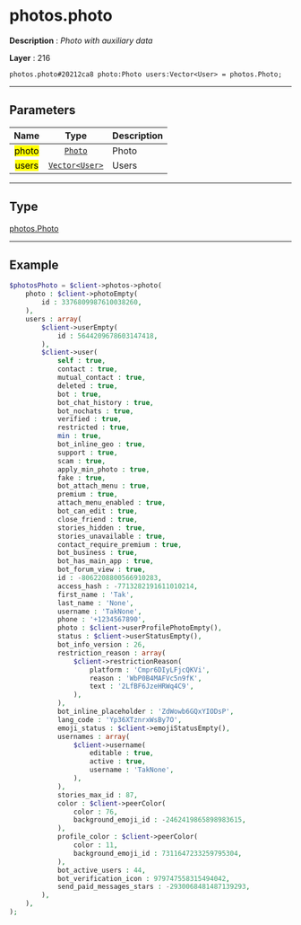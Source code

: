 # photos.photo

**Description** : *Photo with auxiliary data*

**Layer** : 216

```tl
photos.photo#20212ca8 photo:Photo users:Vector<User> = photos.Photo;
```

---

## Parameters

| Name | Type | Description |
| :---: | :---: | :--- |
| <mark>photo</mark> | [`Photo`](type/Photo) | Photo |
| <mark>users</mark> | [`Vector<User>`](type/User) | Users |

---

## Type

[photos.Photo](type/photos.Photo)

---

## Example

```php
$photosPhoto = $client->photos->photo(
	photo : $client->photoEmpty(
		id : 3376809987610038260,
	),
	users : array(
		$client->userEmpty(
			id : 5644209678603147418,
		),
		$client->user(
			self : true,
			contact : true,
			mutual_contact : true,
			deleted : true,
			bot : true,
			bot_chat_history : true,
			bot_nochats : true,
			verified : true,
			restricted : true,
			min : true,
			bot_inline_geo : true,
			support : true,
			scam : true,
			apply_min_photo : true,
			fake : true,
			bot_attach_menu : true,
			premium : true,
			attach_menu_enabled : true,
			bot_can_edit : true,
			close_friend : true,
			stories_hidden : true,
			stories_unavailable : true,
			contact_require_premium : true,
			bot_business : true,
			bot_has_main_app : true,
			bot_forum_view : true,
			id : -8062208800566910283,
			access_hash : -7713282191611010214,
			first_name : 'Tak',
			last_name : 'None',
			username : 'TakNone',
			phone : '+1234567890',
			photo : $client->userProfilePhotoEmpty(),
			status : $client->userStatusEmpty(),
			bot_info_version : 26,
			restriction_reason : array(
				$client->restrictionReason(
					platform : 'Cmpr6DIyLFjcQKVi',
					reason : 'WbP0B4MAFVc5n9fK',
					text : '2LfBF6JzeHRWq4C9',
				),
			),
			bot_inline_placeholder : 'ZdWowb6GQxYIODsP',
			lang_code : 'Yp36XTznrxWsBy7O',
			emoji_status : $client->emojiStatusEmpty(),
			usernames : array(
				$client->username(
					editable : true,
					active : true,
					username : 'TakNone',
				),
			),
			stories_max_id : 87,
			color : $client->peerColor(
				color : 76,
				background_emoji_id : -2462419865898983615,
			),
			profile_color : $client->peerColor(
				color : 11,
				background_emoji_id : 7311647233259795304,
			),
			bot_active_users : 44,
			bot_verification_icon : 979747558315494042,
			send_paid_messages_stars : -2930068481487139293,
		),
	),
);
```